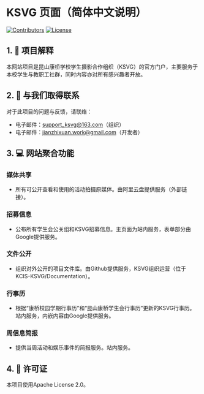 # KSVG 页面（简体中文说明）
[![Contributors](https://img.shields.io/github/contributors/KCIS-KSVG/Pages)](https://github.com/KCIS-KSVG/Pages/graphs/contributors)
[![License](https://img.shields.io/badge/License-Apache-blue.svg)](LICENSE)

## 1. 🚀 项目解释
本网站项目是昆山康桥学校学生摄影合作组织（KSVG）的官方门户，主要服务于本校学生与教职工社群，同时内容亦对所有感兴趣者开放。

## 2. 📧 与我们取得联系

对于此项目的问题与反馈，请联络：
- 电子邮件：support_ksvg@163.com（组织）
- 电子邮件：jianzhixuan.work@gmail.com（开发者）

## 3. 💻 网站聚合功能
### 媒体共享
- 所有可公开查看和使用的活动拍摄原媒体。由阿里云盘提供服务（外部链接）。
### 招募信息
- 公布所有学生会公关组和KSVG招募信息。主页面为站内服务，表单部分由Google提供服务。
### 文件公开
- 组织对外公开的项目文件库。由Github提供服务，KSVG组织运营（位于KCIS-KSVG/Documentation）。
### 行事历
- 根据“康桥校园学期行事历”和“昆山康桥学生会行事历”更新的KSVG行事历。站内服务，内嵌内容由Google提供服务。
### 周信息简报
- 提供当周活动和娱乐事件的简报服务。站内服务。

## 4. 📃 许可证
本项目使用Apache License 2.0。
